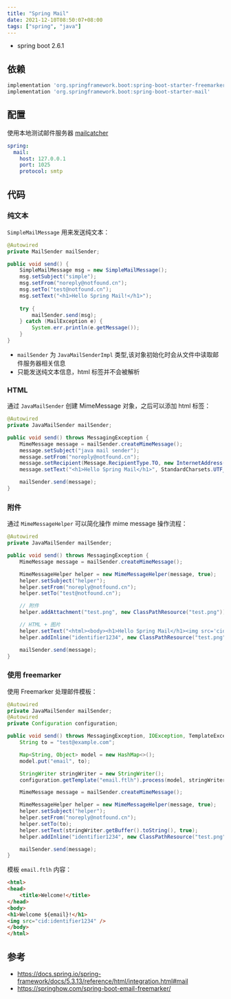```yaml
---
title: "Spring Mail"
date: 2021-12-10T08:50:07+08:00
tags: ["spring", "java"]
---
```


- spring boot 2.6.1

## 依赖

```gradle
implementation 'org.springframework.boot:spring-boot-starter-freemarker'
implementation 'org.springframework.boot:spring-boot-starter-mail'
```

## 配置

使用本地测试邮件服务器 [mailcatcher](https://mailcatcher.me/)

```yml
spring:
  mail:
    host: 127.0.0.1
    port: 1025
    protocol: smtp
```

## 代码

### 纯文本

`SimpleMailMessage` 用来发送纯文本：

```java
@Autowired
private MailSender mailSender;

public void send() {
    SimpleMailMessage msg = new SimpleMailMessage();
    msg.setSubject("simple");
    msg.setFrom("noreply@notfound.cn");
    msg.setTo("test@notfound.cn");
    msg.setText("<h1>Hello Spring Mail!</h1>");
    
    try {
        mailSender.send(msg);
    } catch (MailException e) {
        System.err.println(e.getMessage());
    }
}
```
- `mailSender` 为 `JavaMailSenderImpl` 类型,该对象初始化时会从文件中读取邮件服务器相关信息
- 只能发送纯文本信息，html 标签并不会被解析

### HTML

通过 `JavaMailSender` 创建 MimeMessage 对象，之后可以添加 html 标签：

```java
@Autowired
private JavaMailSender mailSender;

public void send() throws MessagingException {
    MimeMessage message = mailSender.createMimeMessage();
    message.setSubject("java mail sender");
    message.setFrom("noreply@notfound.cn");
    message.setRecipient(Message.RecipientType.TO, new InternetAddress("test@notfound.cn"));
    message.setText("<h1>Hello Spring Mail</h1>", StandardCharsets.UTF_8.name(), "html");

    mailSender.send(message);
}
```

### 附件

通过 `MimeMessageHelper` 可以简化操作 mime message 操作流程：

```java
@Autowired
private JavaMailSender mailSender;

public void send() throws MessagingException {
    MimeMessage message = mailSender.createMimeMessage();

    MimeMessageHelper helper = new MimeMessageHelper(message, true);
    helper.setSubject("helper");
    helper.setFrom("noreply@notfound.cn");
    helper.setTo("test@notfound.cn");

    // 附件
    helper.addAttachment("test.png", new ClassPathResource("test.png"));

    // HTML + 图片
    helper.setText("<html><body><h1>Hello Spring Mail</h1><img src='cid:identifier1234'/></body><html>", true);
    helper.addInline("identifier1234", new ClassPathResource("test.png"));

    mailSender.send(message);
}
```

### 使用 freemarker

使用 Freemarker 处理邮件模板：

```java
@Autowired
private JavaMailSender mailSender;
@Autowired
private Configuration configuration;

public void send() throws MessagingException, IOException, TemplateException {
    String to = "test@example.com";

    Map<String, Object> model = new HashMap<>();
    model.put("email", to);

    StringWriter stringWriter = new StringWriter();
    configuration.getTemplate("email.ftlh").process(model, stringWriter);

    MimeMessage message = mailSender.createMimeMessage();

    MimeMessageHelper helper = new MimeMessageHelper(message, true);
    helper.setSubject("helper");
    helper.setFrom("noreply@notfound.cn");
    helper.setTo(to);
    helper.setText(stringWriter.getBuffer().toString(), true);
    helper.addInline("identifier1234", new ClassPathResource("test.png"));

    mailSender.send(message);
}
```

模板 `email.ftlh` 内容：

```html
<html>
<head>
    <title>Welcome!</title>
</head>
<body>
<h1>Welcome ${email}!</h1>
<img src="cid:identifier1234" />
</body>
</html>
```

## 参考

- https://docs.spring.io/spring-framework/docs/5.3.13/reference/html/integration.html#mail
- https://springhow.com/spring-boot-email-freemarker/
